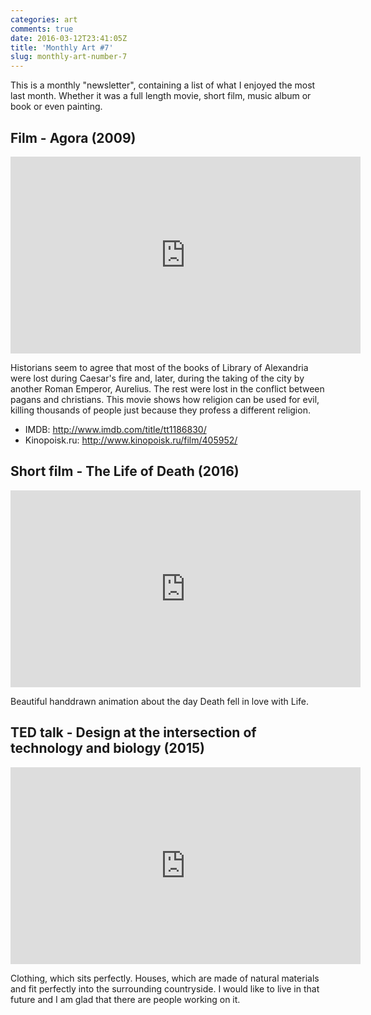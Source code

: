 ```yaml
---
categories: art
comments: true
date: 2016-03-12T23:41:05Z
title: 'Monthly Art #7'
slug: monthly-art-number-7
---
```


This is a monthly "newsletter", containing a list of what I enjoyed the most
last month. Whether it was a full length movie, short film, music album or
book or even painting.

<!--more-->

## Film - Agora (2009)

<iframe width="560" height="315" src="https://www.youtube.com/embed/RbuEhwselE0" frameborder="0" allowfullscreen></iframe>

Historians seem to agree that most of the books of Library of Alexandria were
lost during Caesar's fire and, later, during the taking of the city by another
Roman Emperor, Aurelius. The rest were lost in the conflict between pagans and
christians. This movie shows how religion can be used for evil, killing
thousands of people just because they profess a different religion.

- IMDB: http://www.imdb.com/title/tt1186830/
- Kinopoisk.ru: http://www.kinopoisk.ru/film/405952/

## Short film - The Life of Death (2016)

<iframe src="https://player.vimeo.com/video/154739710?portrait=0" width="560" height="315" frameborder="0" webkitallowfullscreen mozallowfullscreen allowfullscreen></iframe>

Beautiful handdrawn animation about the day Death fell in love with Life.

## TED talk - Design at the intersection of technology and biology (2015)

<iframe src="https://embed-ssl.ted.com/talks/neri_oxman_design_at_the_intersection_of_technology_and_biology.html" width="560" height="315" frameborder="0" scrolling="no" webkitAllowFullScreen mozallowfullscreen allowFullScreen></iframe>

Clothing, which sits perfectly. Houses, which are made of natural materials and
fit perfectly into the surrounding countryside. I would like to live in that
future and I am glad that there are people working on it.
